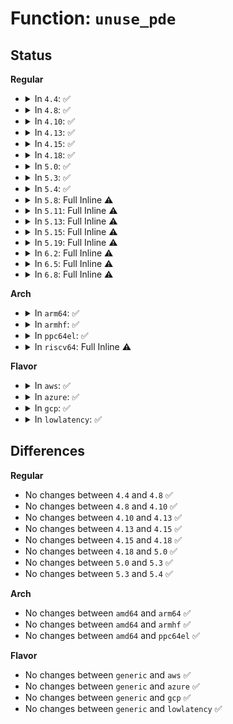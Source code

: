 # Function: <code>unuse_pde</code>

## Status
<b>Regular</b>
<ul>
<li>
<details>
<summary>In <code>4.4</code>: ✅</summary>

```c
void unuse_pde(struct proc_dir_entry *pde);
```

**Collision:** Unique Static

**Inline:** No

**Transformation:** False

**Instances:**

```
In fs/proc/inode.c (ffffffff81279210)
Location: fs/proc/inode.c:132
Inline: False
Direct callers:
  - fs/proc/inode.c:proc_put_link
  - fs/proc/inode.c:proc_reg_get_unmapped_area
  - fs/proc/inode.c:proc_reg_mmap
  - fs/proc/inode.c:proc_reg_compat_ioctl
  - fs/proc/inode.c:proc_reg_unlocked_ioctl
  - fs/proc/inode.c:proc_reg_poll
  - fs/proc/inode.c:proc_reg_write
  - fs/proc/inode.c:proc_reg_read
  - fs/proc/inode.c:proc_reg_llseek
  - fs/proc/inode.c:proc_reg_open
```
**Symbols:**

```
ffffffff81279210-ffffffff81279236: unuse_pde (STB_LOCAL)
```
</details>
</li>
<li>
<details>
<summary>In <code>4.8</code>: ✅</summary>

```c
void unuse_pde(struct proc_dir_entry *pde);
```

**Collision:** Unique Static

**Inline:** No

**Transformation:** False

**Instances:**

```
In fs/proc/inode.c (ffffffff812a5f80)
Location: fs/proc/inode.c:133
Inline: False
Direct callers:
  - fs/proc/inode.c:proc_put_link
  - fs/proc/inode.c:proc_reg_open
  - fs/proc/inode.c:proc_reg_get_unmapped_area
  - fs/proc/inode.c:proc_reg_mmap
  - fs/proc/inode.c:proc_reg_compat_ioctl
  - fs/proc/inode.c:proc_reg_unlocked_ioctl
  - fs/proc/inode.c:proc_reg_poll
  - fs/proc/inode.c:proc_reg_write
  - fs/proc/inode.c:proc_reg_read
  - fs/proc/inode.c:proc_reg_llseek
```
**Symbols:**

```
ffffffff812a5f80-ffffffff812a5fa6: unuse_pde (STB_LOCAL)
```
</details>
</li>
<li>
<details>
<summary>In <code>4.10</code>: ✅</summary>

```c
void unuse_pde(struct proc_dir_entry *pde);
```

**Collision:** Unique Static

**Inline:** No

**Transformation:** False

**Instances:**

```
In fs/proc/inode.c (ffffffff812bb8a0)
Location: fs/proc/inode.c:132
Inline: False
Direct callers:
  - fs/proc/inode.c:proc_put_link
  - fs/proc/inode.c:proc_reg_open
  - fs/proc/inode.c:proc_reg_get_unmapped_area
  - fs/proc/inode.c:proc_reg_mmap
  - fs/proc/inode.c:proc_reg_compat_ioctl
  - fs/proc/inode.c:proc_reg_unlocked_ioctl
  - fs/proc/inode.c:proc_reg_poll
  - fs/proc/inode.c:proc_reg_write
  - fs/proc/inode.c:proc_reg_read
  - fs/proc/inode.c:proc_reg_llseek
```
**Symbols:**

```
ffffffff812bb8a0-ffffffff812bb8c6: unuse_pde (STB_LOCAL)
```
</details>
</li>
<li>
<details>
<summary>In <code>4.13</code>: ✅</summary>

```c
void unuse_pde(struct proc_dir_entry *pde);
```

**Collision:** Unique Static

**Inline:** No

**Transformation:** False

**Instances:**

```
In fs/proc/inode.c (ffffffff812c8c80)
Location: fs/proc/inode.c:133
Inline: False
Direct callers:
  - fs/proc/inode.c:proc_put_link
  - fs/proc/inode.c:proc_reg_open
  - fs/proc/inode.c:proc_reg_get_unmapped_area
  - fs/proc/inode.c:proc_reg_mmap
  - fs/proc/inode.c:proc_reg_compat_ioctl
  - fs/proc/inode.c:proc_reg_unlocked_ioctl
  - fs/proc/inode.c:proc_reg_poll
  - fs/proc/inode.c:proc_reg_write
  - fs/proc/inode.c:proc_reg_read
  - fs/proc/inode.c:proc_reg_llseek
```
**Symbols:**

```
ffffffff812c8c80-ffffffff812c8ca7: unuse_pde (STB_LOCAL)
```
</details>
</li>
<li>
<details>
<summary>In <code>4.15</code>: ✅</summary>

```c
void unuse_pde(struct proc_dir_entry *pde);
```

**Collision:** Unique Static

**Inline:** No

**Transformation:** False

**Instances:**

```
In fs/proc/inode.c (ffffffff812ed4e0)
Location: fs/proc/inode.c:134
Inline: False
Direct callers:
  - fs/proc/inode.c:proc_put_link
  - fs/proc/inode.c:proc_reg_open
  - fs/proc/inode.c:proc_reg_get_unmapped_area
  - fs/proc/inode.c:proc_reg_mmap
  - fs/proc/inode.c:proc_reg_compat_ioctl
  - fs/proc/inode.c:proc_reg_unlocked_ioctl
  - fs/proc/inode.c:proc_reg_poll
  - fs/proc/inode.c:proc_reg_write
  - fs/proc/inode.c:proc_reg_read
  - fs/proc/inode.c:proc_reg_llseek
```
**Symbols:**

```
ffffffff812ed4e0-ffffffff812ed507: unuse_pde (STB_LOCAL)
```
</details>
</li>
<li>
<details>
<summary>In <code>4.18</code>: ✅</summary>

```c
void unuse_pde(struct proc_dir_entry *pde);
```

**Collision:** Unique Static

**Inline:** No

**Transformation:** False

**Instances:**

```
In fs/proc/inode.c (ffffffff8131a5d0)
Location: fs/proc/inode.c:142
Inline: False
Direct callers:
  - fs/proc/inode.c:proc_put_link
  - fs/proc/inode.c:proc_reg_open
  - fs/proc/inode.c:proc_reg_get_unmapped_area
  - fs/proc/inode.c:proc_reg_mmap
  - fs/proc/inode.c:proc_reg_compat_ioctl
  - fs/proc/inode.c:proc_reg_unlocked_ioctl
  - fs/proc/inode.c:proc_reg_poll
  - fs/proc/inode.c:proc_reg_write
  - fs/proc/inode.c:proc_reg_read
  - fs/proc/inode.c:proc_reg_llseek
```
**Symbols:**

```
ffffffff8131a5d0-ffffffff8131a5f6: unuse_pde (STB_LOCAL)
```
</details>
</li>
<li>
<details>
<summary>In <code>5.0</code>: ✅</summary>

```c
void unuse_pde(struct proc_dir_entry *pde);
```

**Collision:** Unique Static

**Inline:** No

**Transformation:** False

**Instances:**

```
In fs/proc/inode.c (ffffffff81331650)
Location: fs/proc/inode.c:142
Inline: False
Direct callers:
  - fs/proc/inode.c:proc_put_link
  - fs/proc/inode.c:proc_reg_open
  - fs/proc/inode.c:proc_reg_get_unmapped_area
  - fs/proc/inode.c:proc_reg_mmap
  - fs/proc/inode.c:proc_reg_compat_ioctl
  - fs/proc/inode.c:proc_reg_unlocked_ioctl
  - fs/proc/inode.c:proc_reg_poll
  - fs/proc/inode.c:proc_reg_write
  - fs/proc/inode.c:proc_reg_read
  - fs/proc/inode.c:proc_reg_llseek
```
**Symbols:**

```
ffffffff81331650-ffffffff81331676: unuse_pde (STB_LOCAL)
```
</details>
</li>
<li>
<details>
<summary>In <code>5.3</code>: ✅</summary>

```c
void unuse_pde(struct proc_dir_entry *pde);
```

**Collision:** Unique Static

**Inline:** No

**Transformation:** False

**Instances:**

```
In fs/proc/inode.c (ffffffff813595a0)
Location: fs/proc/inode.c:134
Inline: False
Direct callers:
  - fs/proc/inode.c:proc_put_link
  - fs/proc/inode.c:proc_reg_open
  - fs/proc/inode.c:proc_reg_get_unmapped_area
  - fs/proc/inode.c:proc_reg_mmap
  - fs/proc/inode.c:proc_reg_compat_ioctl
  - fs/proc/inode.c:proc_reg_unlocked_ioctl
  - fs/proc/inode.c:proc_reg_poll
  - fs/proc/inode.c:proc_reg_write
  - fs/proc/inode.c:proc_reg_read
  - fs/proc/inode.c:proc_reg_llseek
```
**Symbols:**

```
ffffffff813595a0-ffffffff813595c5: unuse_pde (STB_LOCAL)
```
</details>
</li>
<li>
<details>
<summary>In <code>5.4</code>: ✅</summary>

```c
void unuse_pde(struct proc_dir_entry *pde);
```

**Collision:** Unique Static

**Inline:** No

**Transformation:** False

**Instances:**

```
In fs/proc/inode.c (ffffffff813717f0)
Location: fs/proc/inode.c:134
Inline: False
Direct callers:
  - fs/proc/inode.c:proc_put_link
  - fs/proc/inode.c:proc_reg_open
  - fs/proc/inode.c:proc_reg_get_unmapped_area
  - fs/proc/inode.c:proc_reg_mmap
  - fs/proc/inode.c:proc_reg_compat_ioctl
  - fs/proc/inode.c:proc_reg_unlocked_ioctl
  - fs/proc/inode.c:proc_reg_poll
  - fs/proc/inode.c:proc_reg_write
  - fs/proc/inode.c:proc_reg_read
  - fs/proc/inode.c:proc_reg_llseek
```
**Symbols:**

```
ffffffff813717f0-ffffffff81371815: unuse_pde (STB_LOCAL)
```
</details>
</li>
<li>
<details>
<summary>In <code>5.8</code>: Full Inline ⚠️</summary>

**Collision:** Unique Static

**Inline:** Full

**Transformation:** False

**Instances:**

```
In fs/proc/inode.c (ffffffff813b9625)
Location: fs/proc/inode.c:211
Inline: True
Inline callers:
  - fs/proc/inode.c:proc_put_link
  - fs/proc/inode.c:proc_reg_open
  - fs/proc/inode.c:proc_reg_get_unmapped_area
  - fs/proc/inode.c:proc_reg_mmap
  - fs/proc/inode.c:proc_reg_compat_ioctl
  - fs/proc/inode.c:proc_reg_unlocked_ioctl
  - fs/proc/inode.c:proc_reg_poll
  - fs/proc/inode.c:proc_reg_write
  - fs/proc/inode.c:proc_reg_read
  - fs/proc/inode.c:proc_reg_llseek
```
</details>
</li>
<li>
<details>
<summary>In <code>5.11</code>: Full Inline ⚠️</summary>

**Collision:** Unique Static

**Inline:** Full

**Transformation:** False

**Instances:**

```
In fs/proc/inode.c (ffffffff813cb145)
Location: fs/proc/inode.c:211
Inline: True
Inline callers:
  - fs/proc/inode.c:proc_put_link
  - fs/proc/inode.c:proc_reg_open
  - fs/proc/inode.c:proc_reg_get_unmapped_area
  - fs/proc/inode.c:proc_reg_mmap
  - fs/proc/inode.c:proc_reg_compat_ioctl
  - fs/proc/inode.c:proc_reg_unlocked_ioctl
  - fs/proc/inode.c:proc_reg_poll
  - fs/proc/inode.c:proc_reg_write
  - fs/proc/inode.c:proc_reg_read
  - fs/proc/inode.c:proc_reg_read_iter
  - fs/proc/inode.c:proc_reg_llseek
```
</details>
</li>
<li>
<details>
<summary>In <code>5.13</code>: Full Inline ⚠️</summary>

**Collision:** Unique Static

**Inline:** Full

**Transformation:** False

**Instances:**

```
In fs/proc/inode.c (ffffffff813d2075)
Location: fs/proc/inode.c:211
Inline: True
Inline callers:
  - fs/proc/inode.c:proc_put_link
  - fs/proc/inode.c:proc_reg_open
  - fs/proc/inode.c:proc_reg_get_unmapped_area
  - fs/proc/inode.c:proc_reg_mmap
  - fs/proc/inode.c:proc_reg_compat_ioctl
  - fs/proc/inode.c:proc_reg_unlocked_ioctl
  - fs/proc/inode.c:proc_reg_poll
  - fs/proc/inode.c:proc_reg_write
  - fs/proc/inode.c:proc_reg_read
  - fs/proc/inode.c:proc_reg_read_iter
  - fs/proc/inode.c:proc_reg_llseek
```
</details>
</li>
<li>
<details>
<summary>In <code>5.15</code>: Full Inline ⚠️</summary>

**Collision:** Unique Static

**Inline:** Full

**Transformation:** False

**Instances:**

```
In fs/proc/inode.c (ffffffff814235a5)
Location: fs/proc/inode.c:211
Inline: True
Inline callers:
  - fs/proc/inode.c:proc_put_link
  - fs/proc/inode.c:proc_reg_open
  - fs/proc/inode.c:proc_reg_get_unmapped_area
  - fs/proc/inode.c:proc_reg_mmap
  - fs/proc/inode.c:proc_reg_compat_ioctl
  - fs/proc/inode.c:proc_reg_unlocked_ioctl
  - fs/proc/inode.c:proc_reg_poll
  - fs/proc/inode.c:proc_reg_write
  - fs/proc/inode.c:proc_reg_read
  - fs/proc/inode.c:proc_reg_read_iter
  - fs/proc/inode.c:proc_reg_llseek
```
</details>
</li>
<li>
<details>
<summary>In <code>5.19</code>: Full Inline ⚠️</summary>

**Collision:** Unique Static

**Inline:** Full

**Transformation:** False

**Instances:**

```
In fs/proc/inode.c (ffffffff8149c1d5)
Location: fs/proc/inode.c:211
Inline: True
Inline callers:
  - fs/proc/inode.c:proc_put_link
  - fs/proc/inode.c:proc_put_link
  - fs/proc/inode.c:proc_reg_open
  - fs/proc/inode.c:proc_reg_open
  - fs/proc/inode.c:proc_reg_get_unmapped_area
  - fs/proc/inode.c:proc_reg_get_unmapped_area
  - fs/proc/inode.c:proc_reg_mmap
  - fs/proc/inode.c:proc_reg_mmap
  - fs/proc/inode.c:proc_reg_compat_ioctl
  - fs/proc/inode.c:proc_reg_compat_ioctl
  - fs/proc/inode.c:proc_reg_unlocked_ioctl
  - fs/proc/inode.c:proc_reg_unlocked_ioctl
  - fs/proc/inode.c:proc_reg_poll
  - fs/proc/inode.c:proc_reg_poll
  - fs/proc/inode.c:proc_reg_write
  - fs/proc/inode.c:proc_reg_write
  - fs/proc/inode.c:proc_reg_read
  - fs/proc/inode.c:proc_reg_read
  - fs/proc/inode.c:proc_reg_read_iter
  - fs/proc/inode.c:proc_reg_read_iter
  - fs/proc/inode.c:proc_reg_llseek
  - fs/proc/inode.c:proc_reg_llseek
```
</details>
</li>
<li>
<details>
<summary>In <code>6.2</code>: Full Inline ⚠️</summary>

**Collision:** Unique Static

**Inline:** Full

**Transformation:** False

**Instances:**

```
In fs/proc/inode.c (ffffffff81530b05)
Location: fs/proc/inode.c:209
Inline: True
Inline callers:
  - fs/proc/inode.c:proc_put_link
  - fs/proc/inode.c:proc_put_link
  - fs/proc/inode.c:proc_reg_open
  - fs/proc/inode.c:proc_reg_open
  - fs/proc/inode.c:proc_reg_get_unmapped_area
  - fs/proc/inode.c:proc_reg_get_unmapped_area
  - fs/proc/inode.c:proc_reg_mmap
  - fs/proc/inode.c:proc_reg_mmap
  - fs/proc/inode.c:proc_reg_compat_ioctl
  - fs/proc/inode.c:proc_reg_compat_ioctl
  - fs/proc/inode.c:proc_reg_unlocked_ioctl
  - fs/proc/inode.c:proc_reg_unlocked_ioctl
  - fs/proc/inode.c:proc_reg_poll
  - fs/proc/inode.c:proc_reg_poll
  - fs/proc/inode.c:proc_reg_write
  - fs/proc/inode.c:proc_reg_write
  - fs/proc/inode.c:proc_reg_read
  - fs/proc/inode.c:proc_reg_read
  - fs/proc/inode.c:proc_reg_read_iter
  - fs/proc/inode.c:proc_reg_read_iter
  - fs/proc/inode.c:proc_reg_llseek
  - fs/proc/inode.c:proc_reg_llseek
```
</details>
</li>
<li>
<details>
<summary>In <code>6.5</code>: Full Inline ⚠️</summary>

**Collision:** Unique Static

**Inline:** Full

**Transformation:** False

**Instances:**

```
In fs/proc/inode.c (ffffffff81568c85)
Location: fs/proc/inode.c:209
Inline: True
Inline callers:
  - fs/proc/inode.c:proc_put_link
  - fs/proc/inode.c:proc_put_link
  - fs/proc/inode.c:proc_reg_open
  - fs/proc/inode.c:proc_reg_open
  - fs/proc/inode.c:proc_reg_get_unmapped_area
  - fs/proc/inode.c:proc_reg_get_unmapped_area
  - fs/proc/inode.c:proc_reg_mmap
  - fs/proc/inode.c:proc_reg_mmap
  - fs/proc/inode.c:proc_reg_compat_ioctl
  - fs/proc/inode.c:proc_reg_compat_ioctl
  - fs/proc/inode.c:proc_reg_unlocked_ioctl
  - fs/proc/inode.c:proc_reg_unlocked_ioctl
  - fs/proc/inode.c:proc_reg_poll
  - fs/proc/inode.c:proc_reg_poll
  - fs/proc/inode.c:proc_reg_write
  - fs/proc/inode.c:proc_reg_write
  - fs/proc/inode.c:proc_reg_read
  - fs/proc/inode.c:proc_reg_read
  - fs/proc/inode.c:proc_reg_read_iter
  - fs/proc/inode.c:proc_reg_read_iter
  - fs/proc/inode.c:proc_reg_llseek
  - fs/proc/inode.c:proc_reg_llseek
```
</details>
</li>
<li>
<details>
<summary>In <code>6.8</code>: Full Inline ⚠️</summary>

**Collision:** Unique Static

**Inline:** Full

**Transformation:** False

**Instances:**

```
In fs/proc/inode.c (ffffffff815a12a5)
Location: fs/proc/inode.c:203
Inline: True
Inline callers:
  - fs/proc/inode.c:proc_put_link
  - fs/proc/inode.c:proc_put_link
  - fs/proc/inode.c:proc_reg_open
  - fs/proc/inode.c:proc_reg_open
  - fs/proc/inode.c:proc_reg_get_unmapped_area
  - fs/proc/inode.c:proc_reg_get_unmapped_area
  - fs/proc/inode.c:proc_reg_mmap
  - fs/proc/inode.c:proc_reg_mmap
  - fs/proc/inode.c:proc_reg_compat_ioctl
  - fs/proc/inode.c:proc_reg_compat_ioctl
  - fs/proc/inode.c:proc_reg_unlocked_ioctl
  - fs/proc/inode.c:proc_reg_unlocked_ioctl
  - fs/proc/inode.c:proc_reg_poll
  - fs/proc/inode.c:proc_reg_poll
  - fs/proc/inode.c:proc_reg_write
  - fs/proc/inode.c:proc_reg_write
  - fs/proc/inode.c:proc_reg_read
  - fs/proc/inode.c:proc_reg_read
  - fs/proc/inode.c:proc_reg_read_iter
  - fs/proc/inode.c:proc_reg_read_iter
  - fs/proc/inode.c:proc_reg_llseek
  - fs/proc/inode.c:proc_reg_llseek
```
</details>
</li>
</ul>
<b>Arch</b>
<ul>
<li>
<details>
<summary>In <code>arm64</code>: ✅</summary>

```c
void unuse_pde(struct proc_dir_entry *pde);
```

**Collision:** Unique Static

**Inline:** No

**Transformation:** False

**Instances:**

```
In fs/proc/inode.c (ffff80001043b360)
Location: fs/proc/inode.c:134
Inline: False
Direct callers:
  - fs/proc/inode.c:proc_put_link
  - fs/proc/inode.c:proc_reg_open
  - fs/proc/inode.c:proc_reg_get_unmapped_area
  - fs/proc/inode.c:proc_reg_mmap
  - fs/proc/inode.c:proc_reg_compat_ioctl
  - fs/proc/inode.c:proc_reg_unlocked_ioctl
  - fs/proc/inode.c:proc_reg_poll
  - fs/proc/inode.c:proc_reg_write
  - fs/proc/inode.c:proc_reg_read
  - fs/proc/inode.c:proc_reg_llseek
```
**Symbols:**

```
ffff80001043b360-ffff80001043b3d0: unuse_pde (STB_LOCAL)
```
</details>
</li>
<li>
<details>
<summary>In <code>armhf</code>: ✅</summary>

```c
void unuse_pde(struct proc_dir_entry *pde);
```

**Collision:** Unique Static

**Inline:** No

**Transformation:** False

**Instances:**

```
In fs/proc/inode.c (c0601944)
Location: fs/proc/inode.c:134
Inline: False
Direct callers:
  - fs/proc/inode.c:proc_put_link
  - fs/proc/inode.c:proc_reg_open
  - fs/proc/inode.c:proc_reg_get_unmapped_area
  - fs/proc/inode.c:proc_reg_mmap
  - fs/proc/inode.c:proc_reg_unlocked_ioctl
  - fs/proc/inode.c:proc_reg_poll
  - fs/proc/inode.c:proc_reg_write
  - fs/proc/inode.c:proc_reg_read
  - fs/proc/inode.c:proc_reg_llseek
```
**Symbols:**

```
c0601944-c060198c: unuse_pde (STB_LOCAL)
```
</details>
</li>
<li>
<details>
<summary>In <code>ppc64el</code>: ✅</summary>

```c
void unuse_pde(struct proc_dir_entry *pde);
```

**Collision:** Unique Static

**Inline:** No

**Transformation:** False

**Instances:**

```
In fs/proc/inode.c (c00000000054eed0)
Location: fs/proc/inode.c:134
Inline: False
Direct callers:
  - fs/proc/inode.c:proc_put_link
  - fs/proc/inode.c:proc_reg_open
  - fs/proc/inode.c:proc_reg_get_unmapped_area
  - fs/proc/inode.c:proc_reg_mmap
  - fs/proc/inode.c:proc_reg_compat_ioctl
  - fs/proc/inode.c:proc_reg_unlocked_ioctl
  - fs/proc/inode.c:proc_reg_poll
  - fs/proc/inode.c:proc_reg_write
  - fs/proc/inode.c:proc_reg_read
  - fs/proc/inode.c:proc_reg_llseek
```
**Symbols:**

```
c00000000054eed0-c00000000054ef2c: unuse_pde (STB_LOCAL)
```
</details>
</li>
<li>
<details>
<summary>In <code>riscv64</code>: Full Inline ⚠️</summary>

**Collision:** Unique Static

**Inline:** Full

**Transformation:** False

**Instances:**

```
In fs/proc/inode.c (ffffffe0002d3c22)
Location: fs/proc/inode.c:134
Inline: True
Inline callers:
  - fs/proc/inode.c:proc_put_link
  - fs/proc/inode.c:proc_reg_open
  - fs/proc/inode.c:proc_reg_get_unmapped_area
  - fs/proc/inode.c:proc_reg_mmap
  - fs/proc/inode.c:proc_reg_unlocked_ioctl
  - fs/proc/inode.c:proc_reg_poll
  - fs/proc/inode.c:proc_reg_write
  - fs/proc/inode.c:proc_reg_read
  - fs/proc/inode.c:proc_reg_llseek
```
</details>
</li>
</ul>
<b>Flavor</b>
<ul>
<li>
<details>
<summary>In <code>aws</code>: ✅</summary>

```c
void unuse_pde(struct proc_dir_entry *pde);
```

**Collision:** Unique Static

**Inline:** No

**Transformation:** False

**Instances:**

```
In fs/proc/inode.c (ffffffff81369dd0)
Location: fs/proc/inode.c:134
Inline: False
Direct callers:
  - fs/proc/inode.c:proc_put_link
  - fs/proc/inode.c:proc_reg_open
  - fs/proc/inode.c:proc_reg_get_unmapped_area
  - fs/proc/inode.c:proc_reg_mmap
  - fs/proc/inode.c:proc_reg_compat_ioctl
  - fs/proc/inode.c:proc_reg_unlocked_ioctl
  - fs/proc/inode.c:proc_reg_poll
  - fs/proc/inode.c:proc_reg_write
  - fs/proc/inode.c:proc_reg_read
  - fs/proc/inode.c:proc_reg_llseek
```
**Symbols:**

```
ffffffff81369dd0-ffffffff81369df5: unuse_pde (STB_LOCAL)
```
</details>
</li>
<li>
<details>
<summary>In <code>azure</code>: ✅</summary>

```c
void unuse_pde(struct proc_dir_entry *pde);
```

**Collision:** Unique Static

**Inline:** No

**Transformation:** False

**Instances:**

```
In fs/proc/inode.c (ffffffff8135a860)
Location: fs/proc/inode.c:134
Inline: False
Direct callers:
  - fs/proc/inode.c:proc_put_link
  - fs/proc/inode.c:proc_reg_open
  - fs/proc/inode.c:proc_reg_get_unmapped_area
  - fs/proc/inode.c:proc_reg_mmap
  - fs/proc/inode.c:proc_reg_compat_ioctl
  - fs/proc/inode.c:proc_reg_unlocked_ioctl
  - fs/proc/inode.c:proc_reg_poll
  - fs/proc/inode.c:proc_reg_write
  - fs/proc/inode.c:proc_reg_read
  - fs/proc/inode.c:proc_reg_llseek
```
**Symbols:**

```
ffffffff8135a860-ffffffff8135a885: unuse_pde (STB_LOCAL)
```
</details>
</li>
<li>
<details>
<summary>In <code>gcp</code>: ✅</summary>

```c
void unuse_pde(struct proc_dir_entry *pde);
```

**Collision:** Unique Static

**Inline:** No

**Transformation:** False

**Instances:**

```
In fs/proc/inode.c (ffffffff813678a0)
Location: fs/proc/inode.c:134
Inline: False
Direct callers:
  - fs/proc/inode.c:proc_put_link
  - fs/proc/inode.c:proc_reg_open
  - fs/proc/inode.c:proc_reg_get_unmapped_area
  - fs/proc/inode.c:proc_reg_mmap
  - fs/proc/inode.c:proc_reg_compat_ioctl
  - fs/proc/inode.c:proc_reg_unlocked_ioctl
  - fs/proc/inode.c:proc_reg_poll
  - fs/proc/inode.c:proc_reg_write
  - fs/proc/inode.c:proc_reg_read
  - fs/proc/inode.c:proc_reg_llseek
```
**Symbols:**

```
ffffffff813678a0-ffffffff813678c5: unuse_pde (STB_LOCAL)
```
</details>
</li>
<li>
<details>
<summary>In <code>lowlatency</code>: ✅</summary>

```c
void unuse_pde(struct proc_dir_entry *pde);
```

**Collision:** Unique Static

**Inline:** No

**Transformation:** False

**Instances:**

```
In fs/proc/inode.c (ffffffff8137aef0)
Location: fs/proc/inode.c:134
Inline: False
Direct callers:
  - fs/proc/inode.c:proc_put_link
  - fs/proc/inode.c:proc_reg_open
  - fs/proc/inode.c:proc_reg_get_unmapped_area
  - fs/proc/inode.c:proc_reg_mmap
  - fs/proc/inode.c:proc_reg_compat_ioctl
  - fs/proc/inode.c:proc_reg_unlocked_ioctl
  - fs/proc/inode.c:proc_reg_poll
  - fs/proc/inode.c:proc_reg_write
  - fs/proc/inode.c:proc_reg_read
  - fs/proc/inode.c:proc_reg_llseek
```
**Symbols:**

```
ffffffff8137aef0-ffffffff8137af15: unuse_pde (STB_LOCAL)
```
</details>
</li>
</ul>

## Differences
<b>Regular</b>
<ul>
<li>
No changes between <code>4.4</code> and <code>4.8</code> ✅
</li>
<li>
No changes between <code>4.8</code> and <code>4.10</code> ✅
</li>
<li>
No changes between <code>4.10</code> and <code>4.13</code> ✅
</li>
<li>
No changes between <code>4.13</code> and <code>4.15</code> ✅
</li>
<li>
No changes between <code>4.15</code> and <code>4.18</code> ✅
</li>
<li>
No changes between <code>4.18</code> and <code>5.0</code> ✅
</li>
<li>
No changes between <code>5.0</code> and <code>5.3</code> ✅
</li>
<li>
No changes between <code>5.3</code> and <code>5.4</code> ✅
</li>
</ul>
<b>Arch</b>
<ul>
<li>
No changes between <code>amd64</code> and <code>arm64</code> ✅
</li>
<li>
No changes between <code>amd64</code> and <code>armhf</code> ✅
</li>
<li>
No changes between <code>amd64</code> and <code>ppc64el</code> ✅
</li>
</ul>
<b>Flavor</b>
<ul>
<li>
No changes between <code>generic</code> and <code>aws</code> ✅
</li>
<li>
No changes between <code>generic</code> and <code>azure</code> ✅
</li>
<li>
No changes between <code>generic</code> and <code>gcp</code> ✅
</li>
<li>
No changes between <code>generic</code> and <code>lowlatency</code> ✅
</li>
</ul>

